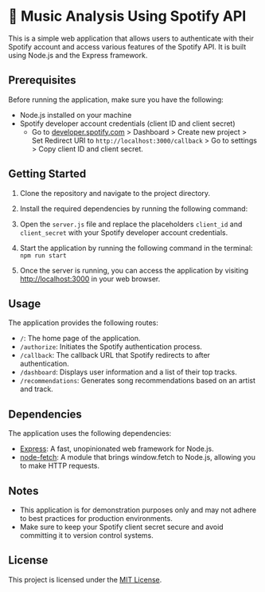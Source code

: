 # 🎵 Music Analysis Using Spotify API

This is a simple web application that allows users to authenticate with their Spotify account and access various features of the Spotify API. It is built using Node.js and the Express framework.

## Prerequisites

Before running the application, make sure you have the following:

- Node.js installed on your machine
- Spotify developer account credentials (client ID and client secret)
  - Go to [developer.spotify.com](https://developer.spotify.com/) > Dashboard > Create new project > Set Redirect URI to ```http://localhost:3000/callback``` > Go to settings > Copy client ID and client secret.

## Getting Started

1. Clone the repository and navigate to the project directory.
2. Install the required dependencies by running the following command:
3. Open the `server.js` file and replace the placeholders `client_id` and `client_secret` with your Spotify developer account credentials.
4. Start the application by running the following command in the terminal: `npm run start`

5. Once the server is running, you can access the application by visiting [http://localhost:3000](http://localhost:3000) in your web browser.

## Usage

The application provides the following routes:

- `/`: The home page of the application.
- `/authorize`: Initiates the Spotify authentication process.
- `/callback`: The callback URL that Spotify redirects to after authentication.
- `/dashboard`: Displays user information and a list of their top tracks.
- `/recommendations`: Generates song recommendations based on an artist and track.

## Dependencies

The application uses the following dependencies:

- [Express](https://expressjs.com/): A fast, unopinionated web framework for Node.js.
- [node-fetch](https://www.npmjs.com/package/node-fetch): A module that brings window.fetch to Node.js, allowing you to make HTTP requests.

## Notes

- This application is for demonstration purposes only and may not adhere to best practices for production environments.
- Make sure to keep your Spotify client secret secure and avoid committing it to version control systems.

## License

This project is licensed under the [MIT License](LICENSE).
